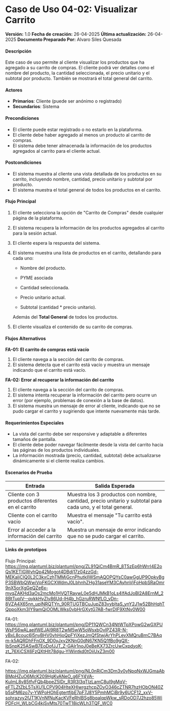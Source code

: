 # Caso de Uso 04-02: Visualizar Carrito


**Versión:** 1.0
**Fecha de creación:** 26-04-2025
**Última actualización:** 26-04-2025
**Documento Preparado Por:** Alvaro Siles Quesada

#### Descripción
Este caso de uso permite al cliente visualizar los productos que ha agregado a su carrito de compras. El cliente podrá ver detalles como el nombre del producto, la cantidad seleccionada, el precio unitario y el subtotal por producto. También se mostrará el total general del carrito.

#### Actores

- **Primarios**: Cliente (puede ser anónimo o registrado)
- **Secundarios**: Sistema

#### Precondiciones

- El cliente puede estar registrado o no estarlo en la plataforma.
- El cliente debe haber agregado al menos un producto al carrito de compras.
- El sistema debe tener almacenada la información de los productos agregados al carrito para el cliente actual.

#### Postcondiciones

- El sistema muestra al cliente una vista detallada de los productos en su carrito, incluyendo nombre, cantidad, precio unitario y subtotal por producto.
- El sistema muestra el total general de todos los productos en el carrito.


#### Flujo Principal

1. El cliente selecciona la opción de "Carrito de Compras" desde cualquier página de la plataforma.
2. El sistema recupera la información de los productos agregados al carrito para la sesión actual.
3. El cliente espera la respuesta del sistema.
4. El sistema muestra una lista de productos en el carrito, detallando para cada uno:
    
    - Nombre del producto.
    
    - PYME asociada
        
    - Cantidad seleccionada.
        
    - Precio unitario actual.
        
    - Subtotal (cantidad * precio unitario).
        
    Además del **Total General** de todos los productos.
        
5. El cliente visualiza el contenido de su carrito de compras.

#### Flujos Alternativos

**FA-01: El carrito de compras está vacío**

1. El cliente navega a la sección del carrito de compras.
2. El sistema detecta que el carrito está vacío y muestra un mensaje indicando que el carrito está vacío.

**FA-02: Error al recuperar la información del carrito**

1. El cliente navega a la sección del carrito de compras.
2. El sistema intenta recuperar la información del carrito pero ocurre un error (por ejemplo, problemas de conexión a la base de datos).
3. El sistema muestra un mensaje de error al cliente, indicando que no se pudo cargar el carrito y sugiriendo que intente nuevamente más tarde.


#### Requerimientos Especiales

- La vista del carrito debe ser responsive y adaptable a diferentes tamaños de pantalla.
- El cliente debe poder navegar fácilmente desde la vista del carrito hacia las páginas de los productos individuales.
- La información mostrada (precio, cantidad, subtotal) debe actualizarse dinámicamente si el cliente realiza cambios.

#### Escenarios de Prueba

| Entrada                                          | Salida Esperada                                                                                             |
| ------------------------------------------------ | ----------------------------------------------------------------------------------------------------------- |
| Cliente con 3 productos diferentes en el carrito | Muestra los 3 productos con nombre, cantidad, precio unitario y subtotal para cada uno, y el total general. |
| Cliente con el carrito vacío                     | Muestra el mensaje "Tu carrito está vacío".                                                                 |
| Error al acceder a la información del carrito    | Muestra un mensaje de error indicando que no se pudo cargar el carrito.                                     |

#### Links de prototipos

Flujo Principal:
https://img.plantuml.biz/plantuml/png/ZL91QiCm4BmR_8T5zEp6hWrrI4E2oQs1KETIGWvhQp42Mogot4DBdj17z04zzGd-MEKaIjCIQ0L2C3kxCzhTMMjGcnPhutkllWSmAQOPQYsC0awGgUP9OpkvBgP3SBWbQWwiVpFKGCXWdmJ0LbhnhZHg31aseYM3CAyhnVjFoHpbSRaOmr9nX5orXgGeQZe6x-mvqZAKHd3aOs2mcMo1HVQTRaywL0e5dHJMkB1oLs4IfAdJoBl2A8ErnM_28BtTuplV--qykkHyZIy86Ud-lH4b_hGzruRWNfLO_yDn-8VZA4X65nn_uplNRQTYn_90RTUGTBCuJupZ83vybItaS_ynY2J1w52BhHqhTQppoXkm3IY9amQiOOMLWks0vbHrGXytG7AB-fwrDIF9XtNv0W00

FA-01: 
https://img.plantuml.biz/plantuml/png/DP11QWCn34NtWTpXPowG2wGXPUWsP56wALaejfWEJAI9R8T2wM5wW5oWsxbOvIPZ43R-N-yBxL8couc6l5nyBHV0vhHjoQpFYiXezJmQfStwjArYhPLevXMQruBmC7BAqm-k5AQRDhFFnOX_9D0yJxy2KNnG0dN67KN5Q1fBo9gQX-lbSnpK25ASwB7EoDofJJT_Z-GAIr1noJ0eBeKX73ZrcUwCxpdyoK-zt_76XiCSX6FzQXtHIt78dgu-YlWintkd0tOiiUxZ3m00

FA-02:

https://img.plantuml.biz/plantuml/png/NL0nRiCm3Dm3v0yNpqNxWJGmaAbBMpHZuO6McK209HgKvANeO_g6FY4VA-KuImL8v85tfvFQb4bpeZ5lDr_R3R3l3qTIzLamC8uI9gMqV-eFTLZtZbL5TsXU1LCPV904HteXHIwrgzhcpZOyO346cZTNR7hzHObON40Zb5sPM6zo7y-YWPoHOhEgtertfjbE7pF7J8Y5PmhMCiBr9y6UCF12_xxV-sohrazyy2fJT1KVnNfNuKacKVFeRhIBSg8bqalqpWkw_sRDoOD7J2hzo85WiPDFcH_WLbCG4kjSvMts70TwT18icWLh3TQF_WC0